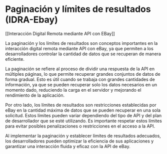 # Paginación y límites de resultados (IDRA-Ebay)

[[Interacción Digital Remota mediante API con EBay]]

La paginación y los límites de resultados son conceptos importantes en la interacción digital remota mediante API con eBay, ya que permiten a los desarrolladores controlar la cantidad de datos que se recuperan de manera eficiente.

La paginación se refiere al proceso de dividir una respuesta de la API en múltiples páginas, lo que permite recuperar grandes conjuntos de datos de forma gradual. Esto es útil cuando se trabaja con grandes cantidades de información, ya que se pueden recuperar solo los datos necesarios en un momento dado, reduciendo la carga en el servidor y mejorando el rendimiento de la aplicación.

Por otro lado, los límites de resultados son restricciones establecidas por eBay en la cantidad máxima de datos que se pueden recuperar en una sola solicitud. Estos límites pueden variar dependiendo del tipo de API y del plan de desarrollador que se esté utilizando. Es importante respetar estos límites para evitar posibles penalizaciones o restricciones en el acceso a la API.

Al implementar la paginación y establecer límites de resultados adecuados, los desarrolladores pueden optimizar la eficiencia de sus aplicaciones y garantizar una interacción fluida y eficaz con la API de eBay.
